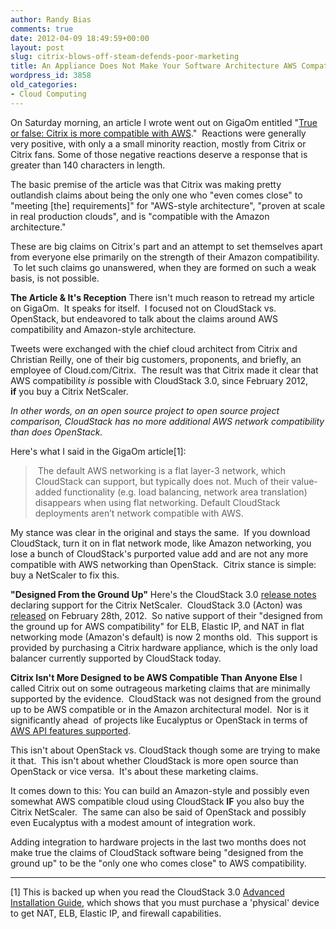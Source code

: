 ```yaml
---
author: Randy Bias
comments: true
date: 2012-04-09 18:49:59+00:00
layout: post
slug: citrix-blows-off-steam-defends-poor-marketing
title: An Appliance Does Not Make Your Software Architecture AWS Compatible
wordpress_id: 3858
old_categories:
- Cloud Computing
---
```


On Saturday morning, an article I wrote went out on GigaOm entitled "[True or false: Citrix is more compatible with AWS](http://gigaom.com/2012/04/07/true-or-false-citrix-is-more-compatible-with-aws/)."  Reactions were generally very positive, with only a a small minority reaction, mostly from Citrix or Citrix fans. Some of those negative reactions deserve a response that is greater than 140 characters in length.

The basic premise of the article was that Citrix was making pretty outlandish claims about being the only one who "even comes close" to "meeting [the] requirements]" for "AWS-style architecture", "proven at scale in real production clouds", and is "compatible with the Amazon architecture."

These are big claims on Citrix's part and an attempt to set themselves apart from everyone else primarily on the strength of their Amazon compatibility.  To let such claims go unanswered, when they are formed on such a weak basis, is not possible.

**The Article & It's Reception**
There isn't much reason to retread my article on GigaOm.  It speaks for itself.  I focused not on CloudStack vs. OpenStack, but endeavored to talk about the claims around AWS compatibility and Amazon-style architecture.

Tweets were exchanged with the chief cloud architect from Citrix and Christian Reilly, one of their big customers, proponents, and briefly, an employee of Cloud.com/Citrix.  The result was that Citrix made it clear that AWS compatibility *is* possible with CloudStack 3.0, since February 2012, **if** you buy a Citrix NetScaler.

_In other words, on an open source project to open source project comparison, CloudStack has no more additional AWS network compatibility than does OpenStack._

Here's what I said in the GigaOm article[1]:


<blockquote> The default AWS networking is a flat layer-3 network, which CloudStack can support, but typically does not. Much of their value-added functionality (e.g. load balancing, network area translation) disappears when using flat networking. Default CloudStack deployments aren’t network compatible with AWS.</blockquote>




My stance was clear in the original and stays the same.  If you download CloudStack, turn it on in flat network mode, like Amazon networking, you lose a bunch of CloudStack's purported value add and are not any more compatible with AWS networking than OpenStack.  Citrix stance is simple: buy a NetScaler to fix this.




**"Designed From the Ground Up"**
Here's the CloudStack 3.0 [release notes](http://download.cloud.com/releases/3.0.0/CloudStack3.0.0ReleaseNotes.pdf) declaring support for the Citrix NetScaler.  CloudStack 3.0 (Acton) was [released](http://cloudstack.org/blog/117-cloudstack-acton-released.html) on February 28th, 2012.  So native support of their "designed from the ground up for AWS compatibility" for ELB, Elastic IP, and NAT in flat networking mode (Amazon's default) is now 2 months old.  This support is provided by purchasing a Citrix hardware appliance, which is the only load balancer currently supported by CloudStack today.




**Citrix Isn't More Designed to be AWS Compatible Than Anyone Else**
I called Citrix out on some outrageous marketing claims that are minimally supported by the evidence.  CloudStack was not designed from the ground up to be AWS compatible or in the Amazon architectural model.  Nor is it significantly ahead  of projects like Eucalyptus or OpenStack in terms of [AWS API features supported](http://wiki.openstack.org/Nova/APIFeatureComparison).




This isn't about OpenStack vs. CloudStack though some are trying to make it that.  This isn't about whether CloudStack is more open source than OpenStack or vice versa.  It's about these marketing claims.




It comes down to this: You can build an Amazon-style and possibly even somewhat AWS compatible cloud using CloudStack **IF** you also buy the Citrix NetScaler.  The same can also be said of OpenStack and possibly even Eucalyptus with a modest amount of integration work.




Adding integration to hardware projects in the last two months does not make true the claims of CloudStack software being "designed from the ground up" to be the "only one who comes close" to AWS compatibility.






* * *



[1] This is backed up when you read the CloudStack 3.0 [Advanced Installation Guide](http://download.cloud.com/releases/3.0.0/CloudStack3.0InstallGuide.pdf), which shows that you must purchase a 'physical' device to get NAT, ELB, Elastic IP, and firewall capabilities.
